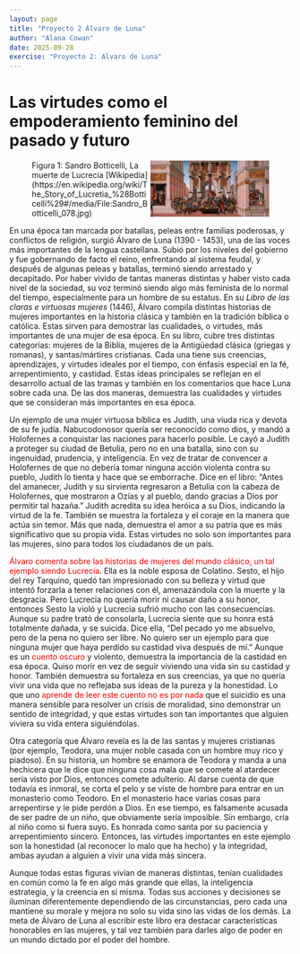 ```yaml
---
layout: page
title: "Proyecto 2 Álvaro de Luna"
author: "Alana Cowan"
date: 2025-09-28
exercise: "Proyecto 2: Alvaro de Luna"
---
```


# Las virtudes como el empoderamiento feminino del pasado y futuro

<figure><img alt="New Plot Img" src="https://raw.githubusercontent.com/dh-miami/SPA_410_Fall25/refs/heads/main/_posts/Proyecto2_Luna/images/007516.jpg" width="50%" height="50%" style="float:right;">
<figcaption>Figura 1: Sandro Botticelli, La muerte de Lucrecia [Wikipedia](https://en.wikipedia.org/wiki/The_Story_of_Lucretia_%28Botticelli%29#/media/File:Sandro_Botticelli_078.jpg)</figcaption>
</figure>

En una época tan marcada por batallas, peleas entre familias poderosas, y conflictos de religión, surgió Álvaro de Luna (1390 - 1453), una de las voces más importantes de la lengua castellana. Subió por los niveles del gobierno y fue gobernando de facto el reino, enfrentando al sistema feudal, y después de algunas peleas y batallas, terminó siendo arrestado y decapitado. Por haber vivido de tantas maneras distintas y haber visto cada nivel de la sociedad, su voz terminó siendo algo más feminista de lo normal del tiempo, especialmente para un hombre de su estatus. En su *Libro de las claras e virtuosas mujeres* (1446), Álvaro compila distintas historias de mujeres importantes en la historia clásica y también en la tradición bíblica o católica. Estas sirven para demostrar las cualidades, o virtudes, más importantes de una mujer de esa época. En su libro, cubre tres distintas categorías: mujeres de la Biblia, mujeres de la Antigüedad clásica (griegas y romanas), y santas/mártires cristianas. Cada una tiene sus creencias, aprendizajes, y virtudes ideales por el tiempo, con énfasis especial en la fé, arrepentimiento, y castidad. Estas ideas principales se reflejan en el desarrollo actual de las tramas y también en los comentarios que hace Luna sobre cada una. De las dos maneras, demuestra las cualidades y virtudes que se consideran más importantes en esa época.

Un ejemplo de una mujer virtuosa bíblica es Judith, una viuda rica y devota de su fe judía. Nabucodonosor quería ser reconocido como dios, y mandó a Holofernes a conquistar las naciones para hacerlo posible. Le cayó a Judith a proteger su ciudad de Betulia, pero no en una batalla, sino con su ingenuidad, prudencia, y inteligencia. En vez de tratar de convencer a Holofernes de que no debería tomar ninguna acción violenta contra su pueblo, Judith lo tienta y hace que se emborrache. Dice en el libro: “Antes del amanecer, Judith y su sirvienta regresaron a Betulia con la cabeza de Holofernes, que mostraron a Ozías y al pueblo, dando gracias a Dios por permitir tal hazaña.” Judith acredita su idea heróica a su Dios, indicando la virtud de la fe. También se muestra la fortaleza y el coraje en la manera que actúa sin temor. Más que nada, demuestra el amor a su patria que es más significativo que su propia vida. Estas virtudes no solo son importantes para las mujeres, sino para todos los ciudadanos de un país.

<span style="color:red;">Álvaro comenta sobre las historias de mujeres del mundo clásico, un tal ejemplo siendo Lucrecia</span>. Ella es la noble esposa de Colatino. Sesto, el hijo del rey Tarquino, quedó tan impresionado con su belleza y virtud que intentó forzarla a tener relaciones con él, amenazándola con la muerte y la desgracia. Pero Lucrecia no quería morir ni causar daño a su honor, entonces Sesto la violó y Lucrecia sufrió mucho con las consecuencias. Aunque su padre trató de consolarla, Lucrecia siente que su honra está totalmente dañada, y se suicida. Dice ella, “Del pecado yo me absuelvo, pero de la pena no quiero ser libre. No quiero ser un ejemplo para que ninguna mujer que haya perdido su castidad viva después de mí.” Aunque es un <span style="color:red;">cuento oscuro</span> y violento, demuestra la importancia de la castidad en esa época. Quiso morir en vez de seguir viviendo una vida sin su castidad y honor. También demuestra su fortaleza en sus creencias, ya que no quería vivir una vida que no reflejaba sus ideas de la pureza y la honestidad. Lo que uno <span style="color:red;">aprende de leer este cuento no es por nada</span> que el suicidio es una manera sensible para resolver un crisis de moralidad, sino demonstrar un sentido de integridad, y que estas virtudes son tan importantes que alguien viviera su vida entera siguiéndolas. 

Otra categoría que Álvaro revela es la de las santas y mujeres cristianas (por ejemplo, Teodora, una mujer noble casada con un hombre muy rico y piadoso). En su historia, un hombre se enamora de Teodora y manda a una hechicera que le dice que ninguna cosa mala que se comete al atardecer sería visto por Dios, entonces comete adulterio. Al darse cuenta de que todavía es inmoral, se corta el pelo y se viste de hombre para entrar en un monasterio como Teodoro. En el monasterio hace varias cosas para arrepentirse y le pide perdón a Dios. En ese tiempo, es falsamente acusada de ser padre de un niño, que obviamente sería imposible. Sin embargo, cría al niño como si fuera suyo. Es honrada como santa por su paciencia y arrepentimiento sincero. Entonces, las virtudes importantes en este ejemplo son la honestidad (al reconocer lo malo que ha hecho) y la integridad, ambas ayudan a alguien a vivir una vida más sincera.

Aunque todas estas figuras vivían de maneras distintas, tenían cualidades en común como la fe en algo más grande que ellas, la inteligencia estrategia, y la creencia en sí misma. Todas sus acciones y decisiones se iluminan diferentemente dependiendo de las circunstancias, pero cada una mantiene su morale y mejora no solo su vida sino las vidas de los demás. La meta de Álvaro de Luna al escribir este libro era destacar características honorables en las mujeres, y tal vez también para darles algo de poder en un mundo dictado por el poder del hombre. 
